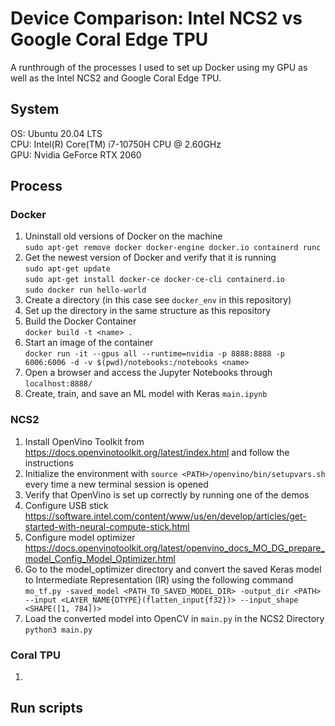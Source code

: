 # Device Comparison: Intel NCS2 vs Google Coral Edge TPU
A runthrough of the processes I used to set up Docker using my GPU as well as the Intel NCS2 and Google Coral Edge TPU.

## System
OS: Ubuntu 20.04 LTS  
CPU: Intel(R) Core(TM) i7-10750H CPU @ 2.60GHz  
GPU: Nvidia GeForce RTX 2060  
  
## Process
### Docker
1. Uninstall old versions of Docker on the machine  
`sudo apt-get remove docker docker-engine docker.io containerd runc`  
2. Get the newest version of Docker and verify that it is running  
`sudo apt-get update`  
`sudo apt-get install docker-ce docker-ce-cli containerd.io`  
`sudo docker run hello-world`  
3. Create a directory (in this case see `docker_env` in this repository)  
4. Set up the directory in the same structure as this repository  
5. Build the Docker Container  
`docker build -t <name> .`  
6. Start an image of the container  
`docker run -it --gpus all --runtime=nvidia -p 8888:8888 -p 6006:6006 -d -v $(pwd)/notebooks:/notebooks <name>`  
7. Open a browser and access the Jupyter Notebooks through `localhost:8888/`  
8. Create, train, and save an ML model with Keras `main.ipynb`
### NCS2
1. Install OpenVino Toolkit from https://docs.openvinotoolkit.org/latest/index.html and follow the instructions  
2. Initialize the environment with `source <PATH>/openvino/bin/setupvars.sh` every time a new terminal session is opened  
3. Verify that OpenVino is set up correctly by running one of the demos  
4. Configure USB stick https://software.intel.com/content/www/us/en/develop/articles/get-started-with-neural-compute-stick.html  
5. Configure model optimizer https://docs.openvinotoolkit.org/latest/openvino_docs_MO_DG_prepare_model_Config_Model_Optimizer.html  
6. Go to the model_optimizer directory and convert the saved Keras model to Intermediate Representation (IR) using the following command  
`mo_tf.py -saved_model <PATH_TO_SAVED_MODEL_DIR> -output_dir <PATH> --input <LAYER_NAME{DTYPE}(flatten_input{f32})> --input_shape <SHAPE([1, 784])>`  
7. Load the converted model into OpenCV in `main.py` in the NCS2 Directory  
`python3 main.py`
### Coral TPU
1. 

## Run scripts 
